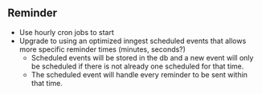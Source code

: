 ## Reminder

- Use hourly cron jobs to start
- Upgrade to using an optimized inngest scheduled events that allows more specific reminder times (minutes, seconds?)
  - Scheduled events will be stored in the db and a new event will only be scheduled if there is not already one scheduled for that time.
  - The scheduled event will handle every reminder to be sent within that time.
